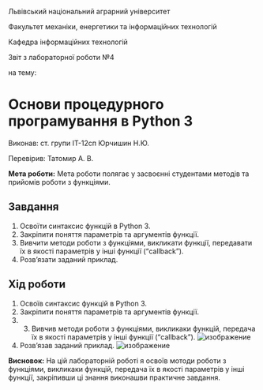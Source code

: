 Львівський національний аграрний університет

Факультет механіки, енергетики та інформаційних технологій

Кафедра інформаційних технологій

Звіт з лабораторної роботи №4

на тему: 

# Основи процедурного програмування в Python 3

Виконав: ст. групи ІТ-12сп Юрчишин Н.Ю.

Перевірив: Татомир А. В.

**Мета роботи:** Мета роботи полягає у засвоєнні студентами методів та прийомів роботи
з функціями.

## Завдання
1. Освоїти синтаксис функцій в Python 3.
2. Закріпити поняття параметрів та аргументів функції.
3. Вивчити методи роботи з функціями, викликати функції, передавати їх
в якості параметрів у інші функції (“callback”).
4. Розв’язати заданий приклад.

## Хід роботи
1. Освоїв синтаксис функцій в Python 3.
2. Закріпити поняття параметрів та аргументів функції.
3. 3. Вивчив методи роботи з функціями, викликаки функцій, передача їх
в якості параметрів у інші функції (“callback”).
![изображение](https://user-images.githubusercontent.com/101549330/158636294-2d480d7d-ecdb-45d6-977b-8ea4d551c2e2.png)
4. Розв’язав заданий приклад.
![изображение](https://user-images.githubusercontent.com/101549330/158636193-01159432-e503-4237-8d8d-55fbba111e51.png)

**Висновок:** На цій лабораторній роботі я освоїв мотоди роботи з функціями, викликаки функцій, передача їх
в якості параметрів у інші функції, закріпивши ці знання виконашви практичне завдання.
